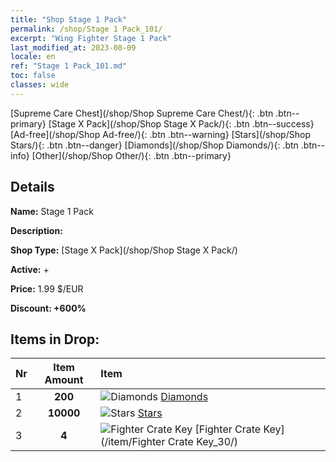 ```yaml
---
title: "Shop Stage 1 Pack"
permalink: /shop/Stage 1 Pack_101/
excerpt: "Wing Fighter Stage 1 Pack"
last_modified_at: 2023-08-09
locale: en
ref: "Stage 1 Pack_101.md"
toc: false
classes: wide
---
```



  [Supreme Care Chest](/shop/Shop Supreme Care Chest/){: .btn .btn--primary}   [Stage X Pack](/shop/Shop Stage X Pack/){: .btn .btn--success}   [Ad-free](/shop/Shop Ad-free/){: .btn .btn--warning}   [Stars](/shop/Shop Stars/){: .btn .btn--danger}   [Diamonds](/shop/Shop Diamonds/){: .btn .btn--info}   [Other](/shop/Shop Other/){: .btn .btn--primary} 

## Details

 **Name:** Stage 1 Pack 

 **Description:** 

 **Shop Type:** [Stage X Pack](/shop/Shop Stage X Pack/)

 **Active:** + 

 **Price:** 1.99 $/EUR 

 **Discount: +600%** 



## Items in Drop:

  |  Nr | Item Amount  |       Item       |
  |:----|:------------:|:-----------------|
  | 1 | **200**  | ![Diamonds](/images/item/Diamonds_p.png) [Diamonds](/item/Diamonds_15/) | 
  | 2 | **10000**  | ![Stars](/images/item/Stars_p.png) [Stars](/item/Stars_2/) | 
  | 3 | **4**  | ![Fighter Crate Key](/images/item/Fighter_Crate_Key_p.png) [Fighter Crate Key](/item/Fighter Crate Key_30/) | 

